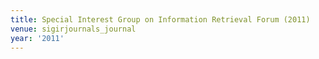 ```yaml
---
title: Special Interest Group on Information Retrieval Forum (2011)
venue: sigirjournals_journal
year: '2011'
---
```

